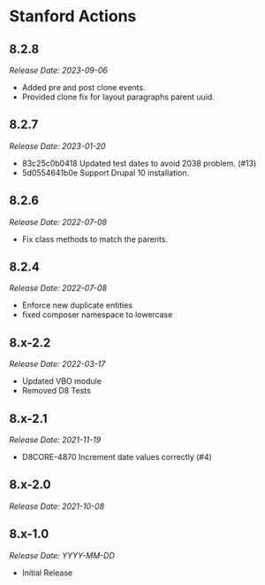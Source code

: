 # Stanford Actions

8.2.8
--------------------------------------------------------------------------------
_Release Date: 2023-09-06_

- Added pre and post clone events.
- Provided clone fix for layout paragraphs parent uuid.

8.2.7
--------------------------------------------------------------------------------
_Release Date: 2023-01-20_

- 83c25c0b0418 Updated test dates to avoid 2038 problem. (#13)
- 5d0554641b0e Support Drupal 10 installation.


8.2.6
--------------------------------------------------------------------------------
_Release Date: 2022-07-08_

- Fix class methods to match the parents.


8.2.4
--------------------------------------------------------------------------------
_Release Date: 2022-07-08_

- Enforce new duplicate entities
- fixed composer namespace to lowercase


8.x-2.2
--------------------------------------------------------------------------------
_Release Date: 2022-03-17_

- Updated VBO module
- Removed D8 Tests


8.x-2.1
--------------------------------------------------------------------------------
_Release Date: 2021-11-19_

- D8CORE-4870 Increment date values correctly (#4)


8.x-2.0
--------------------------------------------------------------------------------
_Release Date: 2021-10-08_



8.x-1.0
--------------------------------------------------------------------------------
_Release Date: YYYY-MM-DD_

- Initial Release
